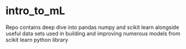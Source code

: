 # intro_to_mL
Repo contains deep dive into pandas numpy and scikit learn alongside useful data sets used in building and improving numerous models from scikit learn python library
